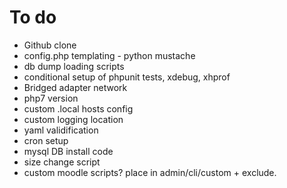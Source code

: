 # To do
* Github clone
* config.php templating - python mustache
* db dump loading scripts
* conditional setup of phpunit tests, xdebug, xhprof
* Bridged adapter network
* php7 version
* custom .local hosts config
* custom logging location
* yaml validification
* cron setup
* mysql DB install code
* size change script
* custom moodle scripts? place in admin/cli/custom + exclude.
